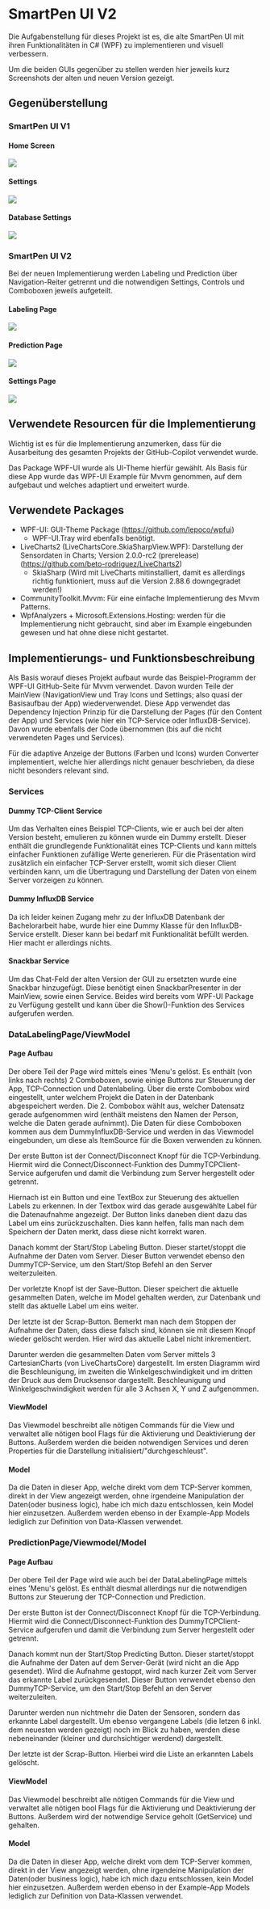 # SmartPen UI V2
Die Aufgabenstellung für dieses Projekt ist es, die alte SmartPen UI mit ihren Funktionalitäten in C# (WPF) zu implementieren und visuell verbessern.

Um die beiden GUIs gegenüber zu stellen werden hier jeweils kurz Screenshots der alten und neuen Version gezeigt.

## Gegenüberstellung
### SmartPen UI V1
#### Home Screen
![](./Home_V1.PNG)
#### Settings
![](./Settings_2_V1.PNG)
#### Database Settings
![](./Database_2_V1.PNG)

### SmartPen UI V2
Bei der neuen Implementierung werden Labeling und Prediction über Navigation-Reiter getrennt und die notwendigen Settings, Controls und Comboboxen jeweils aufgeteilt.
#### Labeling Page
![](./Labeling_V2.PNG)

#### Prediction Page
![](./Prediction_V2.PNG)

#### Settings Page
![](./Settings_V2.PNG)

## Verwendete Resourcen für die Implementierung
Wichtig ist es für die Implementierung anzumerken, dass für die Ausarbeitung des gesamten Projekts der GitHub-Copilot verwendet wurde.

Das Package WPF-UI wurde als UI-Theme hierfür gewählt. Als Basis für diese App wurde das WPF-UI Example für Mvvm genommen, auf dem aufgebaut und welches adaptiert und erweitert wurde.

## Verwendete Packages
- WPF-UI: GUI-Theme Package (https://github.com/lepoco/wpfui)
  - WPF-UI.Tray wird ebenfalls benötigt.
- LiveCharts2 (LiveChartsCore.SkiaSharpView.WPF): Darstellung der Sensordaten in Charts; Version 2.0.0-rc2 (prerelease) (https://github.com/beto-rodriguez/LiveCharts2)
  - SkiaSharp (Wird mit LiveCharts mitinstalliert, damit es allerdings richtig funktioniert, muss auf die Version 2.88.6 downgegradet werden!)
- CommunityToolkit.Mvvm: Für eine einfache Implementierung des Mvvm Patterns.
- WpfAnalyzers + Microsoft.Extensions.Hosting: werden für die Implementierung nicht gebraucht, sind aber im Example eingebunden gewesen und hat ohne diese nicht gestartet.

## Implementierungs- und Funktionsbeschreibung
Als Basis worauf dieses Projekt aufbaut wurde das Beispiel-Programm der WPF-UI GitHub-Seite für Mvvm verwendet. Davon wurden Teile der MainView (NavigationView und Tray Icons und Settings; also quasi der Basisaufbau der App) wiederverwendet. Diese App verwendet das Dependency Injection Prinzip für die Darstellung der Pages (für den Content der App) und Services (wie hier ein TCP-Service oder InfluxDB-Service). Davon wurde ebenfalls der Code übernommen (bis auf die nicht verwendeten Pages und Services). 

Für die adaptive Anzeige der Buttons (Farben und Icons) wurden Converter implementiert, welche hier allerdings nicht genauer beschrieben, da diese nicht besonders relevant sind.

### Services
#### Dummy TCP-Client Service
Um das Verhalten eines Beispiel TCP-Clients, wie er auch bei der alten Version besteht, emulieren zu können wurde ein Dummy erstellt. Dieser enthält die grundlegende Funktionalität eines TCP-Clients und kann mittels einfacher Funktionen zufällige Werte generieren. Für die Präsentation wird zusätzlich ein einfacher TCP-Server erstellt, womit sich dieser Client verbinden kann, um die Übertragung und Darstellung der Daten von einem Server vorzeigen zu können.

#### Dummy InfluxDB Service
Da ich leider keinen Zugang mehr zu der InfluxDB Datenbank der Bachelorarbeit habe, wurde hier eine Dummy Klasse für den InfluxDB-Service erstellt. Dieser kann bei bedarf mit Funktionalität befüllt werden. Hier macht er allerdings nichts.

#### Snackbar Service
Um das Chat-Feld der alten Version der GUI zu ersetzten wurde eine Snackbar hinzugefügt. Diese benötigt einen SnackbarPresenter in der MainView, sowie einen Service. Beides wird bereits vom WPF-UI Package zu Verfügung gestellt und kann über die Show()-Funktion des Services aufgerufen werden.

### DataLabelingPage/ViewModel
#### Page Aufbau
Der obere Teil der Page wird mittels eines 'Menu's gelöst. Es enthält (von links nach rechts) 2 Comboboxen, sowie einige Buttons zur Steuerung der App, TCP-Connection und Datenlabeling. Über die erste Combobox wird eingestellt, unter welchem Projekt die Daten in der Datenbank abgespeichert werden. Die 2. Combobox wählt aus, welcher Datensatz gerade aufgenommen wird (enthält meistens den Namen der Person, welche die Daten gerade aufnimmt). Die Daten für diese Comboboxen kommen aus dem DummyInfluxDB-Service und werden in das Viewmodel eingebunden, um diese als ItemSource für die Boxen verwenden zu können.

Der erste Button ist der Connect/Disconnect Knopf für die TCP-Verbindung. Hiermit wird die Connect/Disconnect-Funktion des DummyTCPClient-Service aufgerufen und damit die Verbindung zum Server hergestellt oder getrennt.

Hiernach ist ein Button und eine TextBox zur Steuerung des aktuellen Labels zu erkennen. In der Textbox wird das gerade ausgewählte Label für die Datenaufnahme angezeigt. Der Button links daneben dient dazu das Label um eins zurückzuschalten. Dies kann helfen, falls man nach dem Speichern der Daten merkt, dass diese nicht korrekt waren. 

Danach kommt der Start/Stop Labeling Button. Dieser startet/stoppt die Aufnahme der Daten vom Server. Dieser Button verwendet ebenso den DummyTCP-Service, um den Start/Stop Befehl an den Server weiterzuleiten.

Der vorletzte Knopf ist der Save-Button. Dieser speichert die aktuelle gesammelten Daten, welche im Model gehalten werden, zur Datenbank und stellt das aktuelle Label um eins weiter.

Der letzte ist der Scrap-Button. Bemerkt man nach dem Stoppen der Aufnahme der Daten, dass diese falsch sind, können sie mit diesem Knopf wieder gelöscht werden. Hier wird das aktuelle Label nicht inkrementiert.

Darunter werden die gesammelten Daten vom Server mittels 3 CartesianCharts (von LiveChartsCore) dargestellt. Im ersten Diagramm wird die Beschleunigung, im zweiten die Winkelgeschwindigkeit und im dritten der Druck aus dem Drucksensor dargestellt. Beschleunigung und Winkelgeschwindigkeit werden für alle 3 Achsen X, Y und Z aufgenommen.

#### ViewModel
Das Viewmodel beschreibt alle nötigen Commands für die View und verwaltet alle nötigen bool Flags für die Aktivierung und Deaktivierung der Buttons. Außerdem werden die beiden notwendigen Services und deren Properties für die Darstellung initialisiert/"durchgeschleust".

#### Model
Da die Daten in dieser App, welche direkt vom dem TCP-Server kommen, direkt in der View angezeigt werden, ohne irgendeine Manipulation der Daten(oder business logic), habe ich mich dazu entschlossen, kein Model hier einzusetzen. Außerdem werden ebenso in der Example-App Models lediglich zur Definition von Data-Klassen verwendet. 

### PredictionPage/Viewmodel/Model
#### Page Aufbau
Der obere Teil der Page wird wie auch bei der DataLabelingPage mittels eines 'Menu's gelöst. Es enthält diesmal allerdings nur die notwendigen Buttons zur Steuerung der TCP-Connection und Prediction.

Der erste Button ist der Connect/Disconnect Knopf für die TCP-Verbindung. Hiermit wird die Connect/Disconnect-Funktion des DummyTCPClient-Service aufgerufen und damit die Verbindung zum Server hergestellt oder getrennt.

Danach kommt nun der Start/Stop Predicting Button. Dieser startet/stoppt die Aufnahme der Daten auf dem Server-Gerät (wird nicht an die App gesendet). Wird die Aufnahme gestoppt, wird nach kurzer Zeit vom Server das erkannte Label zurückgesendet. Dieser Button verwendet ebenso den DummyTCP-Service, um den Start/Stop Befehl an den Server weiterzuleiten.

Darunter werden nun nichtmehr die Daten der Sensoren, sondern das erkannte Label dargestellt. Um ebenso vergangene Labels (die letzen 6 inkl. dem neuesten werden gezeigt) noch im Blick zu haben, werden diese nebeneinander (kleiner und durchsichtiger werdend) dargestellt.

Der letzte ist der Scrap-Button. Hierbei wird die Liste an erkannten Labels gelöscht.

#### ViewModel
Das Viewmodel beschreibt alle nötigen Commands für die View und verwaltet alle nötigen bool Flags für die Aktivierung und Deaktivierung der Buttons. Außerdem wird der notwendige Service geholt (GetService) und gehalten.

#### Model
Da die Daten in dieser App, welche direkt vom dem TCP-Server kommen, direkt in der View angezeigt werden, ohne irgendeine Manipulation der Daten(oder business logic), habe ich mich dazu entschlossen, kein Model hier einzusetzen. Außerdem werden ebenso in der Example-App Models lediglich zur Definition von Data-Klassen verwendet. 